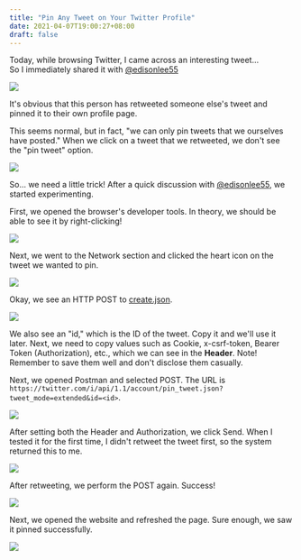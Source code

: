 ```yaml
---
title: "Pin Any Tweet on Your Twitter Profile"
date: 2021-04-07T19:00:27+08:00
draft: false
---
```


Today, while browsing Twitter, I came across an interesting tweet...  
So I immediately shared it with [@edisonlee55](https://edisonlee55.com)

![](https://static-a1.steveyi.net/media/blog/pin-any-tweet-on-twitter-00.png)

It's obvious that this person has retweeted someone else's tweet and pinned it to their own profile page. 

This seems normal, but in fact, "we can only pin tweets that we ourselves have posted." 
When we click on a tweet that we retweeted, we don't see the "pin tweet" option.

![](https://static-a1.steveyi.net/media/blog/pin-any-tweet-on-twitter-08.png)

So... we need a little trick! 
After a quick discussion with [@edisonlee55](https://edisonlee55.com), we started experimenting.

First, we opened the browser's developer tools. 
In theory, we should be able to see it by right-clicking!

![](https://static-a1.steveyi.net/media/blog/pin-any-tweet-on-twitter-07.png)

Next, we went to the Network section and clicked the heart icon on the tweet we wanted to pin.

![](https://static-a1.steveyi.net/media/blog/pin-any-tweet-on-twitter-06.png)

Okay, we see an HTTP POST to [create.json](https://twitter.com/i/api/1.1/favorites/create.json).

![](https://static-a1.steveyi.net/media/blog/pin-any-tweet-on-twitter-05.png)

We also see an "id," which is the ID of the tweet. Copy it and we'll use it later. 
Next, we need to copy values such as Cookie, x-csrf-token, Bearer Token (Authorization), etc., which we can see in the **Header**. 
Note! Remember to save them well and don't disclose them casually.

Next, we opened Postman and selected POST. 
The URL is `https://twitter.com/i/api/1.1/account/pin_tweet.json?tweet_mode=extended&id=<id>`.

![](https://static-a1.steveyi.net/media/blog/pin-any-tweet-on-twitter-04.png)

After setting both the Header and Authorization, we click Send. 
When I tested it for the first time, I didn't retweet the tweet first, so the system returned this to me.

![](https://static-a1.steveyi.net/media/blog/pin-any-tweet-on-twitter-03.png)

After retweeting, we perform the POST again. Success!

![](https://static-a1.steveyi.net/media/blog/pin-any-tweet-on-twitter-02.png)

Next, we opened the website and refreshed the page. 
Sure enough, we saw it pinned successfully.

![](https://static-a1.steveyi.net/media/blog/pin-any-tweet-on-twitter-01.png)